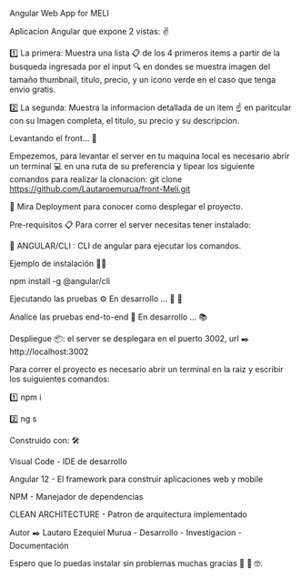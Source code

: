 Angular Web App for MELI

Aplicacion Angular que expone 2 vistas: ✌️

1️⃣ La primera: Muestra una lista 📋 de los 4 primeros items a partir de la busqueda ingresada por el input 🔍 en dondes se muestra imagen del tamaño thumbnail, titulo, precio, y un icono verde en el caso que tenga envio gratis.

2️⃣ La segunda: Muestra la informacion  detallada de un item ☝️ en paritcular con su Imagen completa, el titulo, su precio y su descripcion. 

Levantando el front... 🚀

Empezemos, para levantar el server en tu maquina local es necesario abrir un terminal 💻 en una ruta de su preferencia y tipear los siguiente comandos para realizar la clonacion: 
git clone https://github.com/Lautaroemurua/front-Meli.git

👀 Mira Deployment para conocer como desplegar el proyecto.

Pre-requisitos 📋 Para correr el server necesitas tener instalado:

🔴 ANGULAR/CLI : CLI de angular para ejecutar los comandos.

Ejemplo de instalación 🔩🔧

npm install -g @angular/cli

Ejecutando las pruebas ⚙️ En desarrollo ... 🔧 🔩

Analice las pruebas end-to-end 🔩 En desarrollo ... 📚

Despliegue 📦: el server se desplegara en el puerto 3002, url ✒️ http://localhost:3002

Para correr el proyecto es necesario abrir un terminal en la raiz y escribir los suiguientes comandos:

:one: npm i

:two: ng s


Construido con: 🛠️

Visual Code - IDE de desarrollo

Angular 12 - El framework para construir aplicaciones web y mobile

NPM - Manejador de dependencias 

CLEAN ARCHITECTURE - Patron de arquitectura implementado 


Autor ✒️ Lautaro Ezequiel Murua - Desarrollo - Investigacion  - Documentación

Espero que lo puedas instalar sin problemas muchas gracias 🎁 🍺 🤓.
